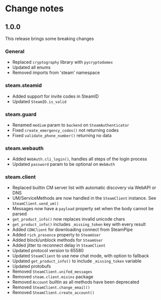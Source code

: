 # Change notes

## 1.0.0

This release brings some breaking changes

### General

- Replaced `cryptography` library with `pycryptodomex`
- Updated all enums
- Removed imports from 'steam' namespace

### steam.steamid

- Added support for invite codes in SteamID
- Updated `SteamID.is_valid`

### steam.guard

- Renamed `medium` param to `backend` on `SteamAuthenticator`
- Fixed `create_emergency_codes()` not returning codes
- Fixed `validate_phone_number()` returning no data

### steam.webauth

- Added `WebAuth.cli_login()`, handles all steps of the login process
- Updated `password` param to be optional on `WebAuth`

### steam.client

- Replaced builtin CM server list with automatic discovery via WebAPI or DNS
- UM/ServiceMethods are now handled in the `SteamClient` instance. See `SteamClient.send_um()`
- Messages now have a `payload` property set when the body cannot be parsed
- `get_product_info()` now replaces invalid unicode chars
- `get_product_info()` includes `_missing_token` key with every result
- Added `CDNClient` for downloading connect from SteamPipe
- Added `rich_presence` property to `SteamUser`
- Added block/unblock methods for `SteamUser`
- Added jitter to reconnect delay in `SteamClient`
- Updated protocol version to 65580
- Updated `SteamClient` to use new chat mode, with option to fallback
- Updated `get_product_info()` to include `_missing_token` variable
- Updated protobufs
- Removed `SteamClient.unifed_messages`
- Removed `steam.client.mixins` package
- Removed `Account` builtin as all methods have been deprecated
- Removed `SteamClient.change_email()`
- Removed `SteamClient.create_account()`
